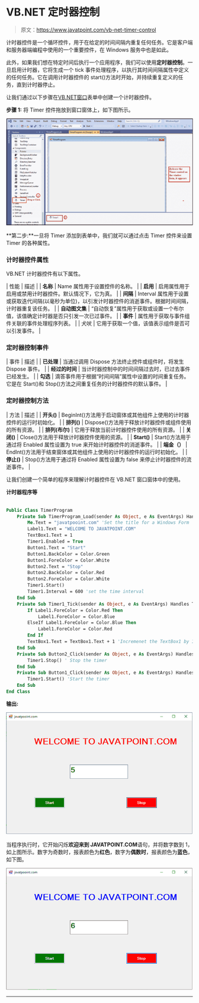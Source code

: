 # VB.NET 定时器控制

> 原文：<https://www.javatpoint.com/vb-net-timer-control>

计时器控件是一个循环控件，用于在给定的时间间隔内重复任何任务。它是客户端和服务器端编程中使用的一个重要控件，在 Windows 服务中也是如此。

此外，如果我们想在特定时间后执行一个应用程序，我们可以使用**定时器控制**。一旦启用计时器，它将生成一个 tick 事件处理程序，以执行其时间间隔属性中定义的任何任务。它在调用计时器控件的 start()方法时开始，并持续重复定义的任务，直到计时器停止。

让我们通过以下步骤在[VB.NET](https://www.javatpoint.com/vb-net)[窗口](https://www.javatpoint.com/windows)表单中创建一个计时器控件。

**步骤 1:** 将 Timer 控件拖放到窗口窗体上，如下图所示。

![VB.NET Timer Control](img/eeae9ea17a1f0bdb747fb05af76751c0.png)

**第二步:**一旦将 Timer 添加到表单中，我们就可以通过点击 Timer 控件来设置 Timer 的各种属性。

### 计时器控件属性

VB.NET 计时器控件有以下属性。

| 性能 | 描述 |
| **名称** | Name 属性用于设置控件的名称。 |
| **启用** | 启用属性用于启用或禁用计时器控件。默认情况下，它为真。 |
| **间隔** | Interval 属性用于设置或获取迭代间隔(以毫秒为单位)，以引发计时器控件的消逝事件。根据时间间隔，计时器重复该任务。 |
| **自动图文集** | “自动恢复”属性用于获取或设置一个布尔值，该值确定计时器是否只引发一次已过事件。 |
| **事件** | 属性用于获取与事件组件关联的事件处理程序列表。 |
| 犬吠 | 它用于获取一个值，该值表示组件是否可以引发事件。 |

### 定时器控制事件

| 事件 | 描述 |
| **已处理** | 当通过调用 Dispose 方法终止控件或组件时，将发生 Dispose 事件。 |
| **经过的时间** | 当计时器控制中的时间间隔过去时，已过去事件已经发生。 |
| **勾选** | 滴答事件用于根据“时间间隔”属性中设置的时间重复任务。它是在 Start()和 Stop()方法之间重复任务的计时器控件的默认事件。 |

### 定时器控制方法

| 方法 | 描述 |
| **开头()** | BeginInt()方法用于启动窗体或其他组件上使用的计时器控件的运行时初始化。 |
| **排列()** | Dispose()方法用于释放计时器控件或组件使用的所有资源。 |
| **排列(布尔)** | 它用于释放当前计时器控件使用的所有资源。 |
| **关闭()** | Close()方法用于释放计时器控件使用的资源。 |
| **Start()** | Start()方法用于通过将 Enabled 属性设置为 true 来开始计时器控件的消逝事件。 |
| **端金（）** | EndInt()方法用于结束窗体或其他组件上使用的计时器控件的运行时初始化。 |
| **停止()** | Stop()方法用于通过将 Enabled 属性设置为 false 来停止计时器控件的流逝事件。 |

让我们创建一个简单的程序来理解计时器控件在 VB.NET 窗口窗体中的使用。

**计时器程序等**

```vb

Public Class TimerProgram
    Private Sub TimerProgram_Load(sender As Object, e As EventArgs) Handles MyBase.Load
        Me.Text = "javatpooint.com" 'Set the title for a Windows Form
        Label1.Text = "WELCOME TO JAVATPOINT.COM"
        TextBox1.Text = 1
        Timer1.Enabled = True
        Button1.Text = "Start"
        Button1.BackColor = Color.Green
        Button1.ForeColor = Color.White
        Button2.Text = "Stop"
        Button2.BackColor = Color.Red
        Button2.ForeColor = Color.White
        Timer1.Start()
        Timer1.Interval = 600 'set the time interval
    End Sub
    Private Sub Timer1_Tick(sender As Object, e As EventArgs) Handles Timer1.Tick
        If Label1.ForeColor = Color.Red Then
            Label1.ForeColor = Color.Blue
        ElseIf Label1.ForeColor = Color.Blue Then
            Label1.ForeColor = Color.Red
        End If
        TextBox1.Text = TextBox1.Text + 1 'Incremenet the TextBox1 by 1
    End Sub
    Private Sub Button2_Click(sender As Object, e As EventArgs) Handles Button2.Click
        Timer1.Stop() ' Stop the timer
    End Sub
    Private Sub Button1_Click(sender As Object, e As EventArgs) Handles Button1.Click
        Timer1.Start() 'Start the timer
    End Sub
End Class

```

**输出:**

![VB.NET Timer Control](img/edaf3c135d229abba089f82259ee5dbc.png)

当程序执行时，它开始闪烁**欢迎来到 JAVATPOINT.COM**语句，并将数字数到 1，如上图所示。数字为奇数时，报表颜色为**红色**，数字为**偶数时**，报表颜色为**蓝色**，如下图。

![VB.NET Timer Control](img/d5df520c4561ae618155e9f4ce22d672.png)

* * *